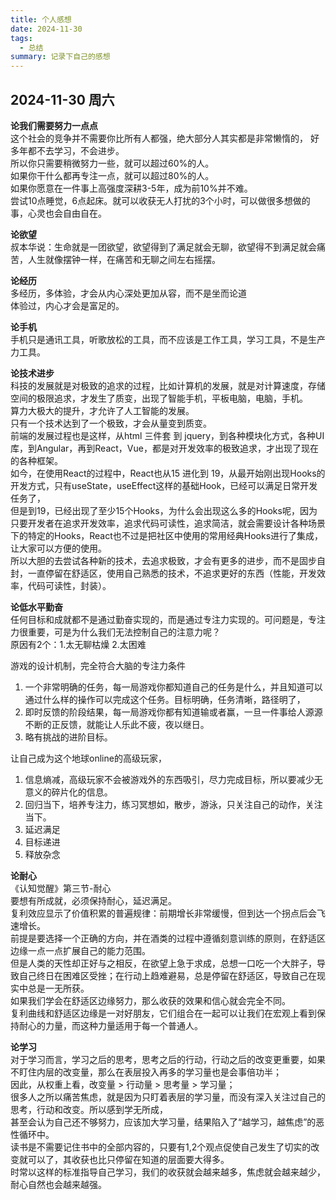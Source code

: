 ```yaml
---
title: 个人感想
date: 2024-11-30
tags:
  - 总结
summary: 记录下自己的感想
---
```


## 2024-11-30 周六

**论我们需要努力一点点**  
这个社会的竞争并不需要你比所有人都强，绝大部分人其实都是非常懒惰的，
好多年都不去学习，不会进步。  
所以你只需要稍微努力一些，就可以超过60%的人。  
如果你干什么都再专注一点，就可以超过80%的人。  
如果你愿意在一件事上高强度深耕3-5年，成为前10%并不难。  
尝试10点睡觉，6点起床。就可以收获无人打扰的3个小时，可以做很多想做的事，心灵也会自由自在。

**论欲望**  
叔本华说：生命就是一团欲望，欲望得到了满足就会无聊，欲望得不到满足就会痛苦，人生就像摆钟一样，在痛苦和无聊之间左右摇摆。  

**论经历**  
多经历，多体验，才会从内心深处更加从容，而不是坐而论道  
体验过，内心才会是富足的。

**论手机**  
手机只是通讯工具，听歌放松的工具，而不应该是工作工具，学习工具，不是生产力工具。

**论技术进步**  
科技的发展就是对极致的追求的过程，比如计算机的发展，就是对计算速度，存储空间的极限追求，才发生了质变，出现了智能手机，平板电脑，电脑，手机。  
算力大极大的提升，才允许了人工智能的发展。  
只有一个技术达到了一个极致，才会从量变到质变。  
前端的发展过程也是这样，从html 三件套 到 jquery，到各种模块化方式，各种UI库，到Angular，再到React，Vue，都是对开发效率的极致追求，才出现了现在的各种框架。  
如今，在使用React的过程中，React也从15 进化到 19，从最开始刚出现Hooks的开发方式，只有useState，useEffect这样的基础Hook，已经可以满足日常开发任务了，  
但是到19，已经出现了至少15个Hooks，为什么会出现这么多的Hooks呢，因为只要开发者在追求开发效率，追求代码可读性，追求简洁，就会需要设计各种场景下的特定的Hooks，React也不过是把社区中使用的常用经典Hooks进行了集成，让大家可以方便的使用。  
所以大胆的去尝试各种新的技术，去追求极致，才会有更多的进步，而不是固步自封，一直停留在舒适区，使用自己熟悉的技术，不追求更好的东西（性能，开发效率，代码可读性，封装）。  

**论低水平勤奋**  
任何目标和成就都不是通过勤奋实现的，而是通过专注力实现的。可问题是，专注力很重要，可是为什么我们无法控制自己的注意力呢？  
原因有2个：1.太无聊枯燥 2.太困难

游戏的设计机制，完全符合大脑的专注力条件  
1. 一个非常明确的任务，每一局游戏你都知道自己的任务是什么，并且知道可以通过什么样的操作可以完成这个任务。目标明确，任务清晰，路径明了，
2. 即时反馈的阶段结果，每一局游戏你都有知道输或者赢，一旦一件事给人源源不断的正反馈，就能让人乐此不疲，夜以继日。
3. 略有挑战的进阶目标。

让自己成为这个地球online的高级玩家，
1. 信息熵减，高级玩家不会被游戏外的东西吸引，尽力完成目标，所以要减少无意义的碎片化的信息。
2. 回归当下，培养专注力，练习冥想如，散步，游泳，只关注自己的动作，关注当下。
3. 延迟满足
4. 目标递进
5. 释放杂念

**论耐心**  
《认知觉醒》第三节-耐心  
要想有所成就，必须保持耐心，延迟满足。  
复利效应显示了价值积累的普遍规律：前期增长非常缓慢，但到达一个拐点后会飞速增长。  
前提是要选择一个正确的方向，并在酒类的过程中遵循刻意训练的原则，在舒适区边缘一点一点扩展自己的能力范围。  
但是人类的天性却正好与之相反，在欲望上急于求成，总想一口吃一个大胖子，导致自己终日在困难区受挫；在行动上趋难避易，总是停留在舒适区，导致自己在现实中总是一无所获。  
如果我们学会在舒适区边缘努力，那么收获的效果和信心就会完全不同。  
复利曲线和舒适区边缘是一对好朋友，它们组合在一起可以让我们在宏观上看到保持耐心的力量，而这种力量适用于每一个普通人。  

**论学习**  
对于学习而言，学习之后的思考，思考之后的行动，行动之后的改变更重要，如果不盯住内层的改变量，那么在表层投入再多的学习量也是会事倍功半；  
因此，从权重上看，改变量 > 行动量 > 思考量 > 学习量；  
很多人之所以痛苦焦虑，就是因为只盯着表层的学习量，而没有深入关注过自己的思考，行动和改变。所以感到学无所成，  
甚至会认为自己还不够努力，应该加大学习量，结果陷入了“越学习，越焦虑”的恶性循环中。  
读书是不需要记住书中的全部内容的，只要有1,2个观点促使自己发生了切实的改变就可以了，其收获也比只停留在知道的层面要大得多。  
时常以这样的标准指导自己学习，我们的收获就会越来越多，焦虑就会越来越少，耐心自然也会越来越强。


